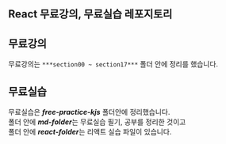 ## React 무료강의, 무료실습 레포지토리

## **무료강의**
  무료강의는 `***section00 ~ section17***` 폴더 안에 정리를 했습니다.


## **무료실습**
  무료실습은 ***free-practice-kjs*** 폴더안에 정리했습니다. <br/>
  폴더 안에 ***md-folder***는 무료실습 필기, 공부를 정리한 것이고 <br/>
  폴더 안에 ***react-folder***는 리액트 실습 파일이 있습니다.

